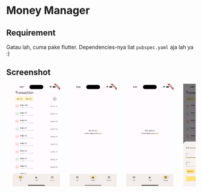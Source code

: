 # Money Manager

## Requirement

Gatau lah, cuma pake flutter.
Dependencies-nya liat `pubspec.yaml` aja lah ya :)

## Screenshot

<pre>
  <img title="List Screen" alt="List Screen" src="./screenshoot/list.png" width="25%">   <img title="Chart Screen" alt="Chart Screen" src="./screenshoot/chart.png" width="25%">   <img title="Setting Screen" alt="Setting Screen" src="./screenshoot/setting.png" width="25%">   <img title="Create Screen" alt="Create Screen" src="./screenshoot/create.png" width="25%">
</pre>
